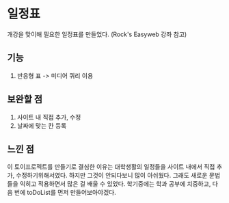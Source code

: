 # 일정표
개강을 맞이해 필요한 일정표를 만들었다. (Rock's Easyweb 강좌 참고)

## 기능
1. 반응형 표 -> 미디어 쿼리 이용

## 보완할 점
1. 사이트 내 직접 추가, 수정
2. 날짜에 맞는 칸 등록

## 느낀 점
이 토이프로젝트를 만들기로 결심한 이유는 대학생활의 일정들을 사이트 내에서 직접 추가, 수정하기위해서였다. 하지만 그것이 안되다보니 많이 아쉬웠다. 
그래도 새로운 문법들을 익히고 적용하면서 많은 걸 배울 수 있었다. 학기중에는 학과 공부에 치중하고, 다음 번에 toDoList를 먼저 만들어보아야겠다.
